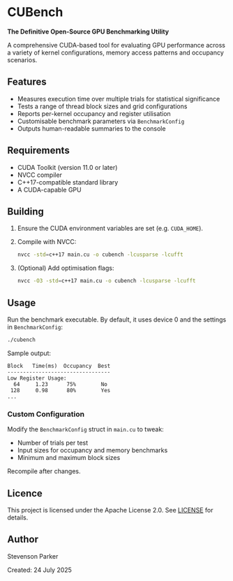 # CUBench

**The Definitive Open-Source GPU Benchmarking Utility**

A comprehensive CUDA-based tool for evaluating GPU performance across a variety of kernel configurations, memory access patterns and occupancy scenarios.

## Features

* Measures execution time over multiple trials for statistical significance
* Tests a range of thread block sizes and grid configurations
* Reports per-kernel occupancy and register utilisation
* Customisable benchmark parameters via `BenchmarkConfig`
* Outputs human-readable summaries to the console

## Requirements

* CUDA Toolkit (version 11.0 or later)
* NVCC compiler
* C++17-compatible standard library
* A CUDA-capable GPU

## Building

1. Ensure the CUDA environment variables are set (e.g. `CUDA_HOME`).

2. Compile with NVCC:

   ```bash
   nvcc -std=c++17 main.cu -o cubench -lcusparse -lcufft
   ```

3. (Optional) Add optimisation flags:

   ```bash
   nvcc -O3 -std=c++17 main.cu -o cubench -lcusparse -lcufft
   ```

## Usage

Run the benchmark executable. By default, it uses device 0 and the settings in `BenchmarkConfig`:

```bash
./cubench
```

Sample output:

```
Block   Time(ms)  Occupancy  Best
---------------------------------
Low Register Usage:
  64     1.23      75%        No
 128     0.98      80%        Yes
...
```

### Custom Configuration

Modify the `BenchmarkConfig` struct in `main.cu` to tweak:

* Number of trials per test
* Input sizes for occupancy and memory benchmarks
* Minimum and maximum block sizes

Recompile after changes.

## Licence

This project is licensed under the Apache License 2.0. See [LICENSE](https://www.apache.org/licenses/LICENSE-2.0) for details.

## Author

Stevenson Parker

Created: 24 July 2025
